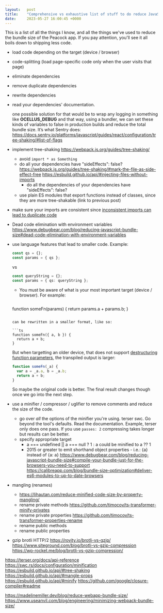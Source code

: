 ```yaml
---
layout:   post
title:    "Comprehensive vs exhaustive list of stuff to do reduce JavaScript bundle size"
date:     2023-05-27 16:00:45 +0000
---
```


This is a list of all the things I know, and all the things we've used to reduce the bundle size of the Peacock app. If you pay attention, you'll see it all boils down to shipping less code.

- load code depending on the target (device / browser)
- code-splitting (load page-specific code only when the user visits that page)
- eliminate dependencies
- remove duplicate dependencies
- rewrite dependencies
- read your dependencies' documentation.

  one possible solution for that would be to wrap any logging in something like __OCELLUS_DEBUG__ and that way, using a bundler, we can set these kinds of variables to false in production builds and reduce the total bundle size. It’s what Sentry does: https://docs.sentry.io/platforms/javascript/guides/react/configuration/tree-shaking/#list-of-flags

- implement tree-shaking https://webpack.js.org/guides/tree-shaking/
  - avoid `import * as Something`
  - do all your dependencies have "sideEffects": false?
    https://webpack.js.org/guides/tree-shaking/#mark-the-file-as-side-effect-free
    https://esbuild.github.io/api/#injecting-files-without-imports
    - do all the dependencies of your dependencies have "sideEffects": false?
  - use plain ES modules that export functions instead of classes, since they are more tree-shakable (link to previous post)
- make sure your imports are consistent since [inconsistent imports can lead to duplicate code]
- Dead code elimination with environment variables https://www.debugbear.com/blog/reducing-javascript-bundle-size#dead-code-elimination-with-environment-variables
- use language features that lead to smaller code. Example:

  ```ts
  const qs = {};
  const params = { qs };
  ```

  vs

  ```ts
  const queryString = {};
  const params = { qs: queryString };
  ```

  - You must be aware of what is your most important target (device / browser). For example:

    ```ts
  function someFn(params) {
    return params.a + params.b;
  }
  ```

  can be rewritten in a smaller format, like so:

  ```ts
  function someFn({ a, b }) {
    return a + b;
  }
  ```

  But when targetting an older device, that does not support [destructuring function parameters], the transpiled output is larger:

  ```ts
  function someFn(_a) {
    var a = _a.a, b = _a.b;
    return a + b;
  }
  ```

  So maybe the original code is better. The final result changes though once we go into the next step.

- use a minifier / compressor / uglifier to remove comments and reduce the size of the code.
  - go over _all_ the options of the minifier you're using. terser swc. Go beyond the tool's defaults. Read the documentation. Example, terser only does one pass. If you use `passes: 2` compressing takes longer but results can be better.
  - specify appropriate target
    - a === undefined || a === null ? 1 : a could be minified to a ?? 1
    - 2015 or greater to emit shorthand object properties - i.e.: {a} instead of {a: a}
    https://www.debugbear.com/blog/reducing-javascript-bundle-size#compile-your-bundle-just-for-the-browsers-you-need-to-support
    https://calibreapp.com/blog/bundle-size-optimization#deliver-es6-modules-to-up-to-date-browsers

- mangling (renames)
  - https://lihautan.com/reduce-minified-code-size-by-property-mangling/
  - rename private methods https://github.com/timocov/ts-transformer-minify-privates
  - rename private properties https://github.com/timocov/ts-transformer-properties-rename
  - rename public methods
  - rename public properties

- gzip brotli HTTP/2
https://rovity.io/brotli-vs-gzip/
https://www.siteground.com/blog/brotli-vs-gzip-compression
https://wp-rocket.me/blog/brotli-vs-gzip-compression/


https://terser.org/docs/api-reference
https://swc.rs/docs/configuration/minification
https://esbuild.github.io/api/#tree-shaking
https://esbuild.github.io/api/#mangle-props
https://esbuild.github.io/api/#minify
https://github.com/google/closure-compiler#readme


https://madelinemiller.dev/blog/reduce-webapp-bundle-size/
https://www.useanvil.com/blog/engineering/minimizing-webpack-bundle-size/



[inconsistent imports can lead to duplicate code]: 2023-04-24-inconsistent-javascript-imports-can-lead-to-duplicate-code.md
[destructuring function parameters]: https://developer.mozilla.org/en-US/docs/Web/JavaScript/Reference/Operators/Destructuring_assignment#unpacking_properties_from_objects_passed_as_a_function_parameter
